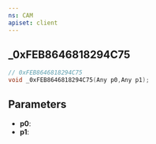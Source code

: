 ```yaml
---
ns: CAM
apiset: client
---
```

## _0xFEB8646818294C75

```c
// 0xFEB8646818294C75
void _0xFEB8646818294C75(Any p0,Any p1);
```


## Parameters
* **p0**:
* **p1**:



